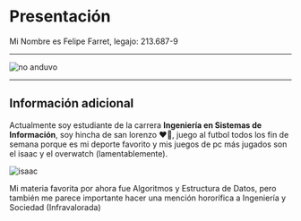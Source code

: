 # Presentación #

Mi Nombre es Felipe Farret, legajo: 213.687-9
***
![no anduvo](https://github.com/user-attachments/assets/8708401b-6f36-4ba8-8669-8762ac220ba2)
***
## Información adicional ##
Actualmente soy estudiante de la carrera **Ingeniería en Sistemas de Información**, soy hincha de san lorenzo ❤️💙, juego al futbol todos los fin de semana porque es mi deporte favorito y mis juegos de pc más jugados son el isaac y el overwatch (lamentablemente).

![isaac](https://github.com/user-attachments/assets/d605d130-8725-44da-812a-31cf5505a422)

Mi materia favorita por ahora fue Algoritmos y Estructura de Datos, pero también me parece importante hacer una mención hororífica a Ingeniería y Sociedad (Infravalorada)
